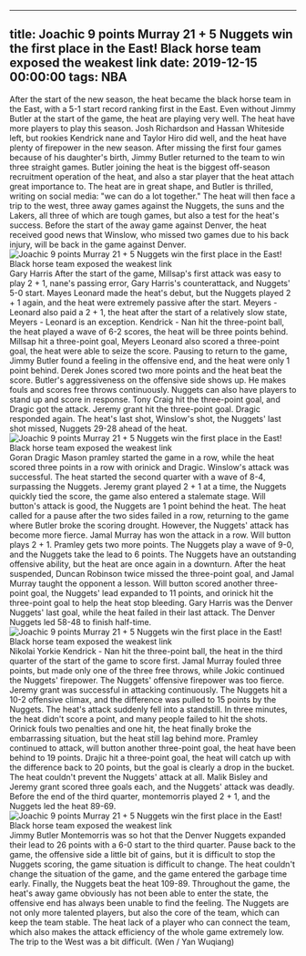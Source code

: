 
---
title: Joachic 9 points Murray 21 + 5 Nuggets win the first place in the East! Black horse team exposed the weakest link
date: 2019-12-15 00:00:00
tags:  NBA
---
After the start of the new season, the heat became the black horse team in the East, with a 5-1 start record ranking first in the East. Even without Jimmy Butler at the start of the game, the heat are playing very well. The heat have more players to play this season. Josh Richardson and Hassan Whiteside left, but rookies Kendrick nane and Taylor Hiro did well, and the heat have plenty of firepower in the new season.
After missing the first four games because of his daughter's birth, Jimmy Butler returned to the team to win three straight games. Butler joining the heat is the biggest off-season recruitment operation of the heat, and also a star player that the heat attach great importance to. The heat are in great shape, and Butler is thrilled, writing on social media: "we can do a lot together."
The heat will then face a trip to the west, three away games against the Nuggets, the suns and the Lakers, all three of which are tough games, but also a test for the heat's success. Before the start of the away game against Denver, the heat received good news that Winslow, who missed two games due to his back injury, will be back in the game against Denver.
![Joachic 9 points Murray 21 + 5 Nuggets win the first place in the East! Black horse team exposed the weakest link](72450ee78c134722ad2f5f525824adc9.jpg)
Gary Harris 
After the start of the game, Millsap's first attack was easy to play 2 + 1, nane's passing error, Gary Harris's counterattack, and Nuggets' 5-0 start. Mayes Leonard made the heat's debut, but the Nuggets played 2 + 1 again, and the heat were extremely passive after the start. Meyers - Leonard also paid a 2 + 1, the heat after the start of a relatively slow state, Meyers - Leonard is an exception.
Kendrick - Nan hit the three-point ball, the heat played a wave of 6-2 scores, the heat will be three points behind. Millsap hit a three-point goal, Meyers Leonard also scored a three-point goal, the heat were able to seize the score. Pausing to return to the game, Jimmy Butler found a feeling in the offensive end, and the heat were only 1 point behind. Derek Jones scored two more points and the heat beat the score.
Butler's aggressiveness on the offensive side shows up. He makes fouls and scores free throws continuously. Nuggets can also have players to stand up and score in response. Tony Craig hit the three-point goal, and Dragic got the attack. Jeremy grant hit the three-point goal. Dragic responded again. The heat's last shot, Winslow's shot, the Nuggets' last shot missed, Nuggets 29-28 ahead of the heat.
![Joachic 9 points Murray 21 + 5 Nuggets win the first place in the East! Black horse team exposed the weakest link](339b75182a3e4a709e824c01a3d935b1.jpg)
Goran Dragic 
Mason pramley started the game in a row, while the heat scored three points in a row with orinick and Dragic. Winslow's attack was successful. The heat started the second quarter with a wave of 8-4, surpassing the Nuggets. Jeremy grant played 2 + 1 at a time, the Nuggets quickly tied the score, the game also entered a stalemate stage. Will button's attack is good, the Nuggets are 1 point behind the heat.
The heat called for a pause after the two sides failed in a row, returning to the game where Butler broke the scoring drought. However, the Nuggets' attack has become more fierce. Jamal Murray has won the attack in a row. Will button plays 2 + 1. Pramley gets two more points. The Nuggets play a wave of 9-0, and the Nuggets take the lead to 6 points. The Nuggets have an outstanding offensive ability, but the heat are once again in a downturn.
After the heat suspended, Duncan Robinson twice missed the three-point goal, and Jamal Murray taught the opponent a lesson. Will button scored another three-point goal, the Nuggets' lead expanded to 11 points, and orinick hit the three-point goal to help the heat stop bleeding. Gary Harris was the Denver Nuggets' last goal, while the heat failed in their last attack. The Denver Nuggets led 58-48 to finish half-time.
![Joachic 9 points Murray 21 + 5 Nuggets win the first place in the East! Black horse team exposed the weakest link](e68452e52e9b4384ba606c32bf53ca5c.jpg)
Nikolai Yorkie
Kendrick - Nan hit the three-point ball, the heat in the third quarter of the start of the game to score first. Jamal Murray fouled three points, but made only one of the three free throws, while Jokic continued the Nuggets' firepower. The Nuggets' offensive firepower was too fierce. Jeremy grant was successful in attacking continuously. The Nuggets hit a 10-2 offensive climax, and the difference was pulled to 15 points by the Nuggets.
The heat's attack suddenly fell into a standstill. In three minutes, the heat didn't score a point, and many people failed to hit the shots. Orinick fouls two penalties and one hit, the heat finally broke the embarrassing situation, but the heat still lag behind more. Pramley continued to attack, will button another three-point goal, the heat have been behind to 19 points.
Drajic hit a three-point goal, the heat will catch up with the difference back to 20 points, but the goal is clearly a drop in the bucket. The heat couldn't prevent the Nuggets' attack at all. Malik Bisley and Jeremy grant scored three goals each, and the Nuggets' attack was deadly. Before the end of the third quarter, montemorris played 2 + 1, and the Nuggets led the heat 89-69.
![Joachic 9 points Murray 21 + 5 Nuggets win the first place in the East! Black horse team exposed the weakest link](269acbd36aa34065b183102270364cf1.jpg)
Jimmy Butler 
Montemorris was so hot that the Denver Nuggets expanded their lead to 26 points with a 6-0 start to the third quarter. Pause back to the game, the offensive side a little bit of gains, but it is difficult to stop the Nuggets scoring, the game situation is difficult to change. The heat couldn't change the situation of the game, and the game entered the garbage time early. Finally, the Nuggets beat the heat 109-89.
Throughout the game, the heat's away game obviously has not been able to enter the state, the offensive end has always been unable to find the feeling. The Nuggets are not only more talented players, but also the core of the team, which can keep the team stable. The heat lack of a player who can connect the team, which also makes the attack efficiency of the whole game extremely low.
The trip to the West was a bit difficult.
(Wen / Yan Wuqiang)